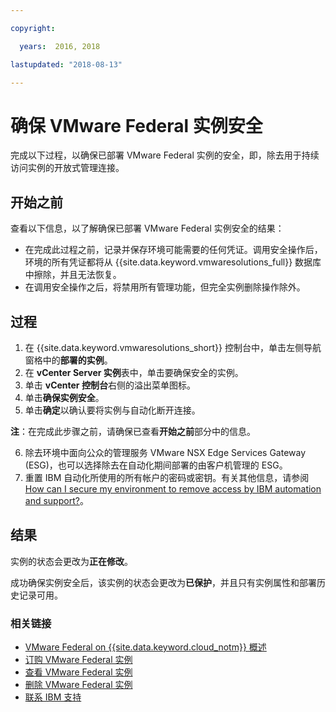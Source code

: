 ```yaml
---

copyright:

  years:  2016, 2018

lastupdated: "2018-08-13"

---
```


# 确保 VMware Federal 实例安全

完成以下过程，以确保已部署 VMware Federal 实例的安全，即，除去用于持续访问实例的开放式管理连接。

## 开始之前

查看以下信息，以了解确保已部署 VMware Federal 实例安全的结果：

* 在完成此过程之前，记录并保存环境可能需要的任何凭证。调用安全操作后，环境的所有凭证都将从 {{site.data.keyword.vmwaresolutions_full}} 数据库中擦除，并且无法恢复。
* 在调用安全操作之后，将禁用所有管理功能，但完全实例删除操作除外。

## 过程

1. 在 {{site.data.keyword.vmwaresolutions_short}} 控制台中，单击左侧导航窗格中的**部署的实例**。
2. 在 **vCenter Server 实例**表中，单击要确保安全的实例。
3. 单击 **vCenter 控制台**右侧的溢出菜单图标。
4. 单击**确保实例安全**。
5. 单击**确定**以确认要将实例与自动化断开连接。
   

  **注**：在完成此步骤之前，请确保已查看**开始之前**部分中的信息。

6. 除去环境中面向公众的管理服务 VMware NSX Edge Services Gateway (ESG)，也可以选择除去在自动化期间部署的由客户机管理的 ESG。
7. 重置 IBM 自动化所使用的所有帐户的密码或密钥。有关其他信息，请参阅 [How can I secure my environment to remove access by IBM automation and support?](https://developer.ibm.com/answers/questions/452354/how-can-i-secure-my-environment-to-remove-access-b/)。

## 结果

实例的状态会更改为**正在修改**。

成功确保实例安全后，该实例的状态会更改为**已保护**，并且只有实例属性和部署历史记录可用。

### 相关链接

* [VMware Federal on {{site.data.keyword.cloud_notm}} 概述](vc_fed_overview.html)
* [订购 VMware Federal 实例](vc_fed_orderinginstance.html)
* [查看 VMware Federal 实例](vc_fed_viewinginstance.html)
* [删除 VMware Federal 实例](vc_fed_deletinginstance.html)
* [联系 IBM 支持](../vmonic/trbl_support.html)
